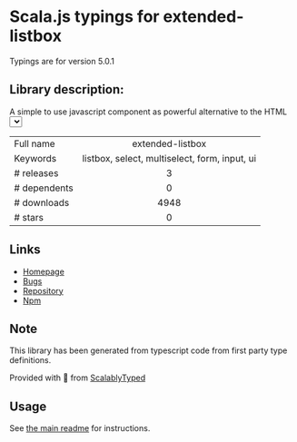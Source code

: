 
# Scala.js typings for extended-listbox

Typings are for version 5.0.1

## Library description:
A simple to use javascript component as powerful alternative to the HTML <select> tag

|                    |                 |
| ------------------ | :-------------: |
| Full name          | extended-listbox |
| Keywords           | listbox, select, multiselect, form, input, ui |
| # releases         | 3 |
| # dependents       | 0 |
| # downloads        | 4948 |
| # stars            | 0 |

## Links
- [Homepage](https://github.com/code-chris/extended-listbox#readme)
- [Bugs](https://github.com/code-chris/extended-listbox/issues)
- [Repository](https://github.com/code-chris/extended-listbox)
- [Npm](https://www.npmjs.com/package/extended-listbox)
    


## Note
This library has been generated from typescript code from first party type definitions.

Provided with :purple_heart: from [ScalablyTyped](https://github.com/oyvindberg/ScalablyTyped)

## Usage
See [the main readme](../../readme.md) for instructions.



